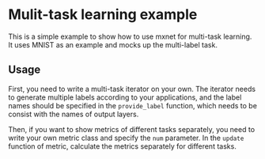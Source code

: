 # Mulit-task learning example
 
This is a simple example to show how to use mxnet for multi-task learning. It uses MNIST as an example and mocks up the multi-label task.

## Usage
First, you need to write a multi-task iterator on your own. The iterator needs to generate multiple labels according to your applications, and the label names should be specified in the `provide_label` function, which needs to be consist with the names of output layers. 

Then, if you want to show metrics of different tasks separately, you need to write your own metric class and specify the `num` parameter. In the `update` function of metric, calculate the metrics separately for different tasks. 
